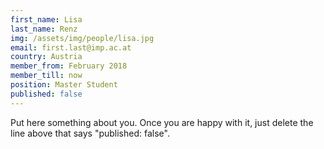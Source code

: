 ```yaml
---
first_name: Lisa
last_name: Renz
img: /assets/img/people/lisa.jpg
email: first.last@imp.ac.at
country: Austria
member_from: February 2018
member_till: now
position: Master Student
published: false
---
```

Put here something about you. Once you are happy with it, just delete the line above that says "published: false".
